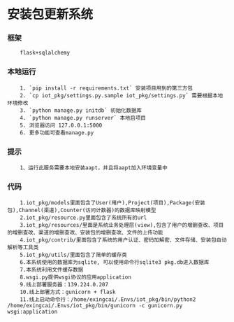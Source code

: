 安装包更新系统
==============
### 框架
        flask+sqlalchemy
### 本地运行
        1. `pip install -r requirements.txt` 安装项目用到的第三方包
        2. `cp iot_pkg/settings.py.sample iot_pkg/settings.py` 需要根据本地环境修改
        3. `python manage.py initdb` 初始化数据库
        4. `python manage.py runserver` 本地启项目
        5. 浏览器访问 127.0.0.1:5000
        6. 更多功能可查看manage.py
### 提示
        1、运行此服务需要本地安装aapt，并且将aapt加入环境变量中
### 代码
        1.iot_pkg/models里面包含了User(用户),Project(项目),Package(安装包),Channel(渠道),Counter(访问计数器)的数据库映射模型
        2.iot_pkg/resource.py里面包含了系统所有的url
        3.iot_pkg/resources/里面是系统业务处理层(view),包含了用户的增删查改、项目的增删查改、渠道的增删查改、安装包的增删查改、文件的上传功能
        4.iot_pkg/contrib/里面包含了系统的用户认证、密码加解密、文件存储、安装包自动解析等工具类
        5.iot_pkg/utils/里面包含了简单的缓存类
        6.本系统使用的数据库为sqlite, 可以使用命令行sqlite3 pkg.db进入数据库
        7.本系统利用文件缓存数据
        8.wsgi.py提供wsgi协议的应用application
        9.线上部署服务器：139.224.0.207
        10.线上部署方式：gunicorn + flask
        11.线上启动命令行：/home/exingcai/.Envs/iot_pkg/bin/python2 /home/exingcai/.Envs/iot_pkg/bin/gunicorn -c gunicorn.py wsgi:application

